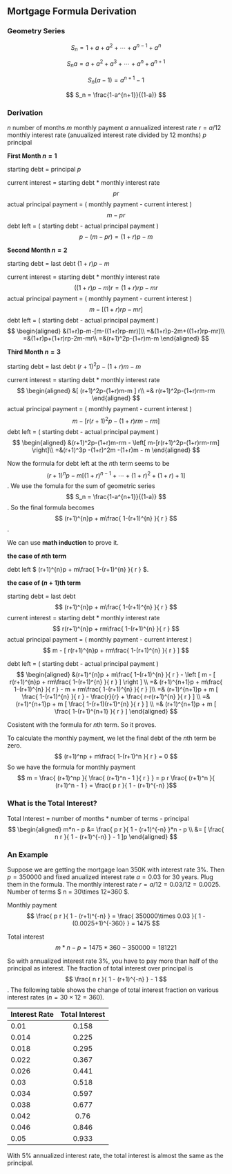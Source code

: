 ## Mortgage Formula Derivation

### Geometry Series

$$ S_n = 1 + a + a^2 + \cdots + a^{n-1} + a^n$$

$$ S_n a = a + a^2 + a^3 + \cdots + a^n+ a^{n+1} $$

$$ S_n (a-1) = a^{n+1}-1 $$

$$ S_n = \frac{1-a^{n+1}}{(1-a)} $$

### Derivation

$n$ number of months
$m$ monthly payment
$a$ annualized interest rate
$r=a/12$ monthly interest rate (anuualized interest rate divided by 12 months)
$p$ principal

**First Month $n=1$**

starting debt = principal $p$

current interest = starting debt * monthly interest rate $$pr$$
actual principal payment = ( monthly payment - current interest ) $$ m-pr $$
debt left = ( starting debt - actual principal payment ) $$ p-(m-pr)=(1+r)p-m $$

**Second Month $n=2$**

starting debt = last debt $(1+r)p-m$

current interest = starting debt * monthly interest rate $$ ( (1+r)p-m ) r= (1+r)rp-mr $$
actual principal payment = ( monthly payment - current interest ) $$ m-[(1+r)rp-mr] $$
debt left = ( starting debt - actual principal payment )
$$
\begin{aligned}
&(1+r)p-m-[m-((1+r)rp-mr)]\\
=&(1+r)p-2m+((1+r)rp-mr)\\
=&(1+r)p+(1+r)rp-2m-mr\\
=&(r+1)^2p-(1+r)m-m
\end{aligned}
$$

**Third Month $n=3$**

starting debt = last debt $(r+1)^2p-(1+r)m-m$

current interest = starting debt * monthly interest rate
$$
\begin{aligned}
&[ (r+1)^2p-(1+r)m-m ] r\\
=& r(r+1)^2p-(1+r)rm-rm
\end{aligned}
$$
actual principal payment = ( monthly payment - current interest ) $$ m-[r(r+1)^2p-(1+r)rm-rm] $$
debt left = ( starting debt - actual principal payment )
$$
\begin{aligned}
&(r+1)^2p-(1+r)m-rm - \left[ m-[r(r+1)^2p-(1+r)rm-rm] \right]\\
=&(r+1)^3p -(1+r)^2m -(1+r)m - m
\end{aligned}
$$

Now the formula for debt left at the $n$th term seems to be
$$(r+1)^np -m[ (1+r)^{n-1}+\cdots+(1+r)^2 +(1+r) + 1] $$. We use the fomula for the sum of geometric series $$ S_n = \frac{1-a^{n+1}}{(1-a)} $$. So the final formula becomes $$ (r+1)^{n}p + m\frac{ 1-(r+1)^{n} }{ r } $$.

We can use **math induction** to prove it.

**the case of $n$th term**

debt left $ (r+1)^{n}p + m\frac{ 1-(r+1)^{n} }{ r } $.

**the case of $(n+1)$th term**

starting debt = last debt $$ (r+1)^{n}p + m\frac{ 1-(r+1)^{n} }{ r } $$
current interest = starting debt * monthly interest rate $$ r(r+1)^{n}p + rm\frac{ 1-(r+1)^{n} }{ r } $$
actual principal payment = ( monthly payment - current interest ) $$ m - [ r(r+1)^{n}p + rm\frac{ 1-(r+1)^{n} }{ r } ] $$

debt left = ( starting debt - actual principal payment )
$$
\begin{aligned}
&(r+1)^{n}p + m\frac{ 1-(r+1)^{n} }{ r } -  \left [ m - [ r(r+1)^{n}p + rm\frac{ 1-(r+1)^{n} }{ r } ] \right ]  \\
=& (r+1)^{n+1}p + m\frac{ 1-(r+1)^{n} }{ r } - m + rm\frac{ 1-(r+1)^{n} }{ r } ]\\
=& (r+1)^{n+1}p + m [ \frac{ 1-(r+1)^{n} }{ r } - \frac{r}{r} + \frac{ r-r(r+1)^{n} }{ r } ] \\
=& (r+1)^{n+1}p + m [ \frac{ 1-(r+1)(r+1)^{n} }{ r } ] \\
=& (r+1)^{n+1}p + m [ \frac{ 1-(r+1)^{n+1} }{ r } ]
\end{aligned}
$$

Cosistent with the formula for $n$th term. So it proves.

To calculate the monthly payment, we let the final debt of the $n$th term be zero.
$$ (r+1)^np + m\frac{ 1-(r+1)^n }{ r } = 0 $$
So we have the formula for monthly payment $$ m = \frac{ (r+1)^np }{ \frac{ (r+1)^n - 1 }{ r }  } = p r \frac{ (r+1)^n }{ (r+1)^n - 1  } =  \frac{ p r }{ 1 - (r+1)^{-n} }$$

### What is the Total Interest?

Total Interest = number of months * number of terms - principal
$$
\begin{aligned}
m*n - p &= \frac{ p r }{ 1 - (r+1)^{-n} }*n - p \\
&= [ \frac{ n r }{ 1 - (r+1)^{-n} } - 1 ]p
\end{aligned}
$$

### An Example

Suppose we are getting the mortgage loan 350K with interest rate 3%. Then $p=350000$ and fixed anualized interest rate $a=0.03$ for 30 years. Plug them in the formula. The monthly interest rate $r=a/12=0.03/12=0.0025$. Number of terms $ n = 30\times 12=360 $.

Monthly payment $$ \frac{ p r }{ 1 - (r+1)^{-n} } = \frac{ 350000\times 0.03 }{ 1 - (0.0025+1)^{-360} } = 1475 $$

Total interest $$ m*n-p = 1475*360-350000 = 181221 $$

So with annualized interest rate 3%, you have to pay more than half of the principal as interest. The fraction of total interest over principal is $$ \frac{ n r }{ 1 - (r+1)^{-n} } - 1 $$. The following table shows the change of total interest fraction on various interest rates ($n=30\times 12=360$).

| Interest Rate | Total Interest |
|----------|:-------------:|
| 0.01 | 0.158 |
| 0.014 | 0.225 |
| 0.018 | 0.295 |
| 0.022 | 0.367 |
| 0.026 | 0.441 |
| 0.03 | 0.518 |
| 0.034 | 0.597 |
| 0.038 | 0.677 |
| 0.042 | 0.76 |
| 0.046 | 0.846 |
| 0.05 | 0.933 |

With 5% annualized interest rate, the total interest is almost the same as the principal.
